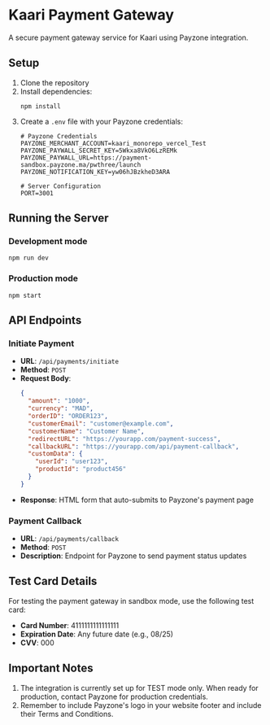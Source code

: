 # Kaari Payment Gateway

A secure payment gateway service for Kaari using Payzone integration.

## Setup

1. Clone the repository
2. Install dependencies:
   ```
   npm install
   ```
3. Create a `.env` file with your Payzone credentials:
   ```
   # Payzone Credentials
   PAYZONE_MERCHANT_ACCOUNT=kaari_monorepo_vercel_Test
   PAYZONE_PAYWALL_SECRET_KEY=5Wkxa8VkO6LzREMk
   PAYZONE_PAYWALL_URL=https://payment-sandbox.payzone.ma/pwthree/launch
   PAYZONE_NOTIFICATION_KEY=yw06hJBzkheD3ARA
   
   # Server Configuration
   PORT=3001
   ```

## Running the Server

### Development mode
```
npm run dev
```

### Production mode
```
npm start
```

## API Endpoints

### Initiate Payment
- **URL**: `/api/payments/initiate`
- **Method**: `POST`
- **Request Body**:
  ```json
  {
    "amount": "1000",
    "currency": "MAD",
    "orderID": "ORDER123",
    "customerEmail": "customer@example.com",
    "customerName": "Customer Name",
    "redirectURL": "https://yourapp.com/payment-success",
    "callbackURL": "https://yourapp.com/api/payment-callback",
    "customData": {
      "userId": "user123",
      "productId": "product456"
    }
  }
  ```
- **Response**: HTML form that auto-submits to Payzone's payment page

### Payment Callback
- **URL**: `/api/payments/callback`
- **Method**: `POST`
- **Description**: Endpoint for Payzone to send payment status updates

## Test Card Details

For testing the payment gateway in sandbox mode, use the following test card:

- **Card Number**: 4111111111111111
- **Expiration Date**: Any future date (e.g., 08/25)
- **CVV**: 000

## Important Notes

1. The integration is currently set up for TEST mode only. When ready for production, contact Payzone for production credentials.
2. Remember to include Payzone's logo in your website footer and include their Terms and Conditions. 